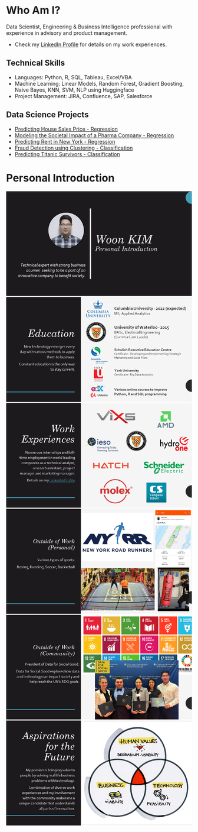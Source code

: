# Who Am I?

Data Scientist, Engineering & Business Intelligence professional with experience in advisory and product management.
* Check my [LinkedIn Profile](https://www.linkedin.com/in/woonsup-kim) for details on my work experiences.

## Technical Skills
* Languages: Python, R, SQL, Tableau, Excel/VBA
* Machine Learning: Linear Models, Random Forest, Gradient Boosting, Naive Bayes, KNN, SVM, NLP using Huggingface
* Project Management: JIRA, Confluence, SAP, Salesforce

## Data Science Projects
* [Predicting House Sales Price - Regression](https://github.com/woonsupkim/HouseSalesPrice_Prediction)
* [Modeling the Societal Impact of a Pharma Company - Regression](https://github.com/woonsupkim/BurdenofCare)
* [Predicting Rent in New York - Regression](https://github.com/woonsupkim/Predicting_Rent_in_NY)
* [Fraud Detection using Clustering - Classification](https://github.com/woonsupkim/Fraud_Detection)
* [Predicting Titanic Survivors - Classification](https://github.com/woonsupkim/Titanic)

# Personal Introduction

![1](https://github.com/woonsupkim/woonsupkim/blob/main/PersonalIntroduction/Slide1.PNG)
![1](https://github.com/woonsupkim/woonsupkim/blob/main/PersonalIntroduction/Slide2.PNG)
![1](https://github.com/woonsupkim/woonsupkim/blob/main/PersonalIntroduction/Slide3.PNG)
![1](https://github.com/woonsupkim/woonsupkim/blob/main/PersonalIntroduction/Slide5.PNG)
![1](https://github.com/woonsupkim/woonsupkim/blob/main/PersonalIntroduction/Slide6.PNG)
![1](https://github.com/woonsupkim/woonsupkim/blob/main/PersonalIntroduction/Slide7.PNG)


